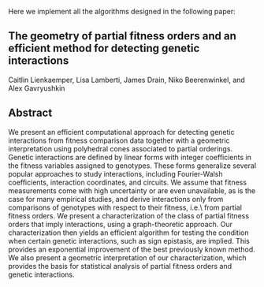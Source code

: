 Here we implement all the algorithms designed in the following paper:

## The geometry of partial fitness orders and an efficient method for detecting genetic interactions

Caitlin Lienkaemper, Lisa Lamberti, James Drain, Niko Beerenwinkel, and Alex Gavryushkin

## Abstract

We present an efficient computational approach for detecting genetic interactions from fitness comparison data together with a geometric interpretation using polyhedral cones associated to partial orderings.
Genetic interactions are defined by linear forms with integer coefficients in the fitness variables assigned to genotypes.
These forms generalize several popular approaches to study interactions, including Fourier-Walsh coefficients, interaction coordinates, and circuits.
We assume that fitness measurements come with high uncertainty or are even unavailable, as is the case for many empirical studies, and derive interactions only from comparisons of genotypes with respect to their fitness, i.e.\ from partial fitness orders.
We present a characterization of the class of partial fitness orders that imply interactions, using a graph-theoretic approach.
Our characterization then yields an efficient algorithm for testing the condition when certain genetic interactions, such as sign epistasis, are implied.
This provides an exponential improvement of the best previously known method.
We also present a geometric interpretation of our characterization, which provides the basis for statistical analysis of partial fitness orders and genetic interactions.
